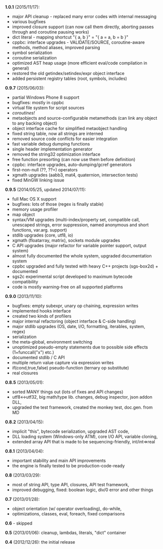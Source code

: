 
**1.0.1** (2015/11/17):

- major API cleanup - replaced many error codes with internal messaging
- various bugfixes
- improved closure support (can now call them directly, aborting passes through and coroutine pausing works)
- dict literal - mapping shortcut "{ a, b }" = "{ a = a, b = b }"
- cppbc: interface upgrades - VALIDATE/SOURCE, coroutine-aware methods, method aliases, improved parsing
- symbol serialization
- coroutine serialization
- optimized AST heap usage (more efficient eval/code compilation in general)
- restored the old getindex/setindex/expr object interface
- added persistent registry tables (root, symbols, includes)

**0.9.7** (2015/06/03):

- partial Windows Phone 8 support
- bugfixes: mostly in cppbc
- virtual file system for script sources
- *coroutines!*
- metaobjects and source-configurable metamethods (can link any object to any backing object)
- object interface cache for simplified metaobject handling
- fixed string table, now all strings are interned
- removed source code conflicts for easier integration
- fast variable debug dumping functions
- single header implementation generator
- removed the string32 optimization interface
- free function presorting (can now use them before definition)
- cppbc: interface upgrades, auto-dumping/gcref generators
- first-non-null (??, ??=) operators
- xgmath upgrades (aabb3, mat4, quaternion, intersection tests)
- fixed MinGW linking issue

**0.9.5** (2014/05/25, updated 2014/07/11):

- full Mac OS X support
- bugfixes: lots of those (regex is finally stable)
- memory usage profiler
- map object
- syntax/VM upgrades (multi-index/property set, compatible call, unescaped strings, error suppression, named anonymous and short functions, var.arg. support)
- stdlib upgrades (core, utf8, io)
- xgmath (floatarray, matrix), sockets module upgrades
- C API upgrades (major refactor for variable pointer support, output system)
- almost fully documented the whole system, upgraded documentation system
- cppbc upgraded and fully tested with heavy C++ projects (sgs-box2d) + documented
- sgs2c experimental script developed to maximum bytecode compatibility
- code is mostly warning-free on all supported platforms

**0.9.0** (2013/11/10):

- bugfixes: empty subexpr, unary op chaining, expression writes
- implemented hooks interface
- created two kinds of profilers
- major internal refactoring (object interface & C-side handling)
- major stdlib upgrades (OS, date, I/O, formatting, iterables, system, regex)
- serialization
- the meta-global, environment switching
- unoptimized pseudo-empty statements due to possible side effects (1+funccall("x") etc.)
- documented stdlib / C API
- multiple return value capture via expression writes
- if(cond,true,false) pseudo-function (ternary op substitute)
- real closures

**0.8.5** (2013/05/01): 

- sorted MANY things out (lots of fixes and API changes)
- utf8<->utf32, big math/type lib. changes, debug inspector, json addon DLL,
- upgraded the test framework, created the monkey test, doc.gen. from MD

**0.8.2** (2013/04/15): 

- implicit "this", bytecode serialization, upgraded AST code,
- DLL loading system (Windows-only ATM), core I/O API, variable cloning,
- extended array API that is made to be sequencing-friendly, int/int=>real

**0.8.1** (2013/04/04): 

- important stability and main API improvements
- the engine is finally tested to be production-code-ready

**0.8** (2013/03/29): 

- most of string API, type API, closures, API test framework,
- improved debugging, fixed: boolean logic, div/0 error and other things

**0.7** (2013/01/28): 

- object orientation (w/ operator overloading), do-while,
- optimizations, classes, eval, foreach, fixed comparisons

**0.6** - skipped

**0.5** (2013/01/06): cleanup, lambdas, literals, "dict" container

**0.4** (2012/12/26): the initial release

